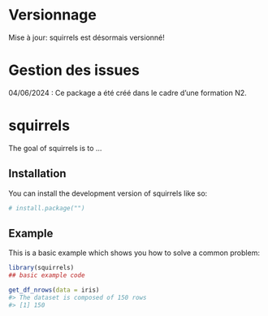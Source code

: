 
<!-- README.md is generated from README.Rmd. Please edit that file -->

# Versionnage

Mise à jour: squirrels est désormais versionné!

# Gestion des issues

04/06/2024 : Ce package a été créé dans le cadre d’une formation N2.

# squirrels

<!-- badges: start -->
<!-- badges: end -->

The goal of squirrels is to …

## Installation

You can install the development version of squirrels like so:

``` r
# install.package("")
```

## Example

This is a basic example which shows you how to solve a common problem:

``` r
library(squirrels)
## basic example code
```

``` r
get_df_nrows(data = iris)
#> The dataset is composed of 150 rows
#> [1] 150
```
